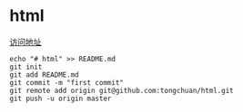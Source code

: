 # html

[访问地址](https://tongchuan.github.io/html/,target="_blank")


```
echo "# html" >> README.md
git init
git add README.md
git commit -m "first commit"
git remote add origin git@github.com:tongchuan/html.git
git push -u origin master
```
